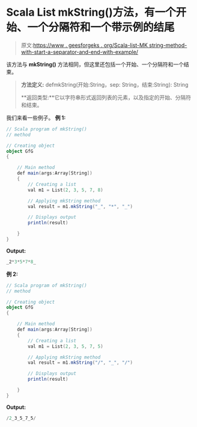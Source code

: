 # Scala List mkString()方法，有一个开始、一个分隔符和一个带示例的结尾

> 原文:[https://www . geesforgeks . org/Scala-list-MK string-method-with-start-a-separator-and-end-with-example/](https://www.geeksforgeeks.org/scala-list-mkstring-method-with-a-start-a-separator-and-an-end-with-example/)

该方法与 **mkString()** 方法相同，但这里还包括一个开始、一个分隔符和一个结束。

> **方法定义:** defmkString(开始:String，sep: String，结束:String): String
> 
> **返回类型:**它以字符串形式返回列表的元素，以及指定的开始、分隔符和结束。

我们来看一些例子。
**例 1:**

```scala
// Scala program of mkString()
// method

// Creating object
object GfG
{ 

    // Main method
    def main(args:Array[String])
    {
        // Creating a list
        val m1 = List(2, 3, 5, 7, 8)

        // Applying mkString method
        val result = m1.mkString("_", "*", "_")

        // Displays output
        println(result)

    }
} 
```

**Output:**

```scala
_2*3*5*7*8_

```

**例 2:**

```scala
// Scala program of mkString()
// method

// Creating object
object GfG
{ 

    // Main method
    def main(args:Array[String])
    {
        // Creating a list
        val m1 = List(2, 3, 5, 7, 5)

        // Applying mkString method
        val result = m1.mkString("/", "_", "/")

        // Displays output
        println(result)

    }
} 
```

**Output:**

```scala
/2_3_5_7_5/

```